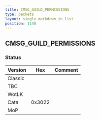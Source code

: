 ```yaml
---
title: CMSG_GUILD_PERMISSIONS
type: packets
layout: single_markdown_in_list
position: 1148
---
```


## CMSG_GUILD_PERMISSIONS

### Status

Version    | Hex        | Comment
---------- | ---------- | ---------- 
Classic    |            |
TBC        |            |
WotLK      |            |
Cata       | 0x3022     |
MoP        |            |